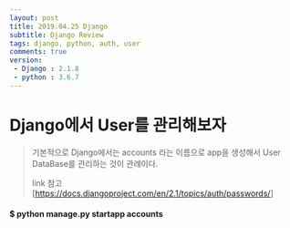```yaml
---
layout: post
title: 2019.04.25 Django
subtitle: Django Review
tags: django, python, auth, user
comments: true
version:
 - Django : 2.1.8
 - python : 3.6.7
---
```




# Django에서 User를 관리해보자

> 기본적으로 Django에서는 accounts 라는 이름으로 app을 생성해서 User DataBase를 관리하는 것이 관례이다. 
>
> link 참고 [<https://docs.djangoproject.com/en/2.1/topics/auth/passwords/>]



#### $ python manage.py startapp accounts

